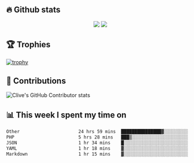 ## &#128293; Github stats

<!-- GitHub Readme Streak Stats - https://github.com/DenverCoder1/github-readme-streak-stats -->
<p align="center">

<picture>
  <source 
    srcset="https://github-readme-stats.vercel.app/api?username=clivewalkden&count_private=true&show_icons=true&theme=darcula"
    media="(prefers-color-scheme: dark)"
  />
  <source
    srcset="https://github-readme-stats.vercel.app/api?username=clivewalkden&count_private=true&show_icons=true&theme=calm"
    media="(prefers-color-scheme: light), (prefers-color-scheme: no-preference)"
  />
  <img src="https://github-readme-stats.vercel.app/api?username=clivewalkden&count_private=true&show_icons=true&theme=darcula" />
</picture>

<a href="https://git.io/streak-stats" target="_blank">
  <img src="http://github-readme-streak-stats.herokuapp.com?user=clivewalkden&theme=darcula&date_format=j%20M%5B%20Y%5D" />
</a>

</p>

## &#127942; Trophies
[![trophy](https://github-profile-trophy.vercel.app/?username=clivewalkden&theme=onedark)](https://github.com/clivewalkden/github-profile-trophy)

## &#129309; Contributions
![Clive's GitHub Contributor stats](https://github-contributor-stats.vercel.app/api?username=clivewalkden)

## &#128202; This week I spent my time on
<!--START_SECTION:waka-->

```txt
Other                      24 hrs 59 mins  ███████████████▓░░░░░░░░░   62.17 %
PHP                        5 hrs 28 mins   ███▒░░░░░░░░░░░░░░░░░░░░░   13.63 %
JSON                       1 hr 34 mins    █░░░░░░░░░░░░░░░░░░░░░░░░   03.93 %
YAML                       1 hr 18 mins    ▓░░░░░░░░░░░░░░░░░░░░░░░░   03.27 %
Markdown                   1 hr 15 mins    ▓░░░░░░░░░░░░░░░░░░░░░░░░   03.15 %
```

<!--END_SECTION:waka-->
